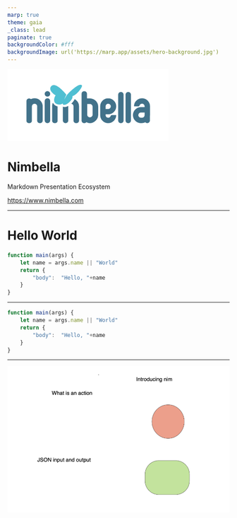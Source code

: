 ```yaml
---
marp: true
theme: gaia
_class: lead
paginate: true
backgroundColor: #fff
backgroundImage: url('https://marp.app/assets/hero-background.jpg')
---
```


![bg left:40% 80%](nimbella.png)

# **Nimbella**

Markdown Presentation Ecosystem

https://www.nimbella.com

---

# Hello World

```js
function main(args) {
    let name = args.name || "World"
    return {
        "body":  "Hello, "+name
    }
}
```

---
```js
function main(args) {
    let name = args.name || "World"
    return {
        "body":  "Hello, "+name
    }
}
```

---
![](overview6.png)

